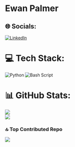 <h1 align="left">Ewan Palmer</h1>

## 🌐 Socials:
[![LinkedIn](https://img.shields.io/badge/LinkedIn-%230077B5.svg?logo=linkedin&logoColor=white)](https://linkedin.com/in/ewanpalmervfx) 

# 💻 Tech Stack:
![Python](https://img.shields.io/badge/python-3670A0?style=for-the-badge&logo=python&logoColor=ffdd54) ![Bash Script](https://img.shields.io/badge/bash_script-%23121011.svg?style=for-the-badge&logo=gnu-bash&logoColor=white)
# 📊 GitHub Stats:
![](https://github-readme-streak-stats.herokuapp.com/?user=ewanpalmertd&theme=gruvbox&hide_border=false)<br/>
![](https://github-readme-stats.vercel.app/api/top-langs/?username=ewanpalmertd&theme=gruvbox&hide_border=false&include_all_commits=true&count_private=false&layout=compact)

### 🔝 Top Contributed Repo
![](https://github-contributor-stats.vercel.app/api?username=ewanpalmertd&limit=5&theme=gruvbox&combine_all_yearly_contributions=true)

<!-- Proudly created with GPRM ( https://gprm.itsvg.in ) -->

